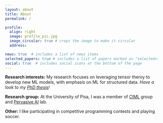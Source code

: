 ```yaml
---
layout: about
title: About
permalink: /

profile:
  align: right
  image: profile_pic.jpg
  image_circular: true # crops the image to make it circular
  address: 

news: true  # includes a list of news items
selected_papers: true # includes a list of papers marked as "selected={true}"
social: true  # includes social icons at the bottom of the page
---
```

**Research interests:** My research focuses on leveraging tensor theroy to develop new ML models, with emphasis on ML for structured data. *Have a look to my [PhD thesis](/assets/pdf/phd_thesis_FINAL.pdf)!*  

**Research group:** At the University of Pisa, I was a member of [CIML](https://ciml.di.unipi.it/) group and [Pervasive AI](http://pai.di.unipi.it/) lab.

**Other:** I like participating in competitive programming contests and playing soccer.